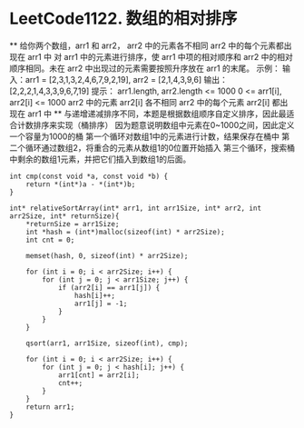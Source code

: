 # LeetCode1122. 数组的相对排序

**
给你两个数组，arr1 和 arr2，
arr2 中的元素各不相同
arr2 中的每个元素都出现在 arr1 中
对 arr1 中的元素进行排序，使 arr1 中项的相对顺序和 arr2 中的相对顺序相同。未在 arr2 中出现过的元素需要按照升序放在 arr1 的末尾。
示例：
输入：arr1 = [2,3,1,3,2,4,6,7,9,2,19], arr2 = [2,1,4,3,9,6]
输出：[2,2,2,1,4,3,3,9,6,7,19]
提示：
arr1.length, arr2.length <= 1000
0 <= arr1[i], arr2[i] <= 1000
arr2 中的元素 arr2[i] 各不相同
arr2 中的每个元素 arr2[i] 都出现在 arr1 中
**
与递增递减排序不同，本题是根据数组顺序自定义排序，因此最适合计数排序来实现（桶排序）
因为题意说明数组中元素在0~1000之间，因此定义一个容量为1000的桶
第一个循环对数组1中的元素进行计数，结果保存在桶中
第二个循环通过数组2，将重合的元素从数组1的0位置开始插入
第三个循环，搜索桶中剩余的数组1元素，并把它们插入到数组1的后面。

```
int cmp(const void *a, const void *b) {
    return *(int*)a - *(int*)b;
}

int* relativeSortArray(int* arr1, int arr1Size, int* arr2, int arr2Size, int* returnSize){
    *returnSize = arr1Size;
    int *hash = (int*)malloc(sizeof(int) * arr2Size);
    int cnt = 0;

    memset(hash, 0, sizeof(int) * arr2Size);

    for (int i = 0; i < arr2Size; i++) {
        for (int j = 0; j < arr1Size; j++) {
            if (arr2[i] == arr1[j]) {
                hash[i]++;
                arr1[j] = -1;
            } 
        }
    }

    qsort(arr1, arr1Size, sizeof(int), cmp);

    for (int i = 0; i < arr2Size; i++) {
        for (int j = 0; j < hash[i]; j++) {
            arr1[cnt] = arr2[i];
            cnt++;
        }
    }
    return arr1;
}
```